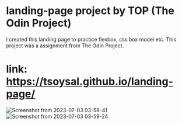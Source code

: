 # landing-page project by TOP (The Odin Project)
I created this landing page to practice flexbox, css box model etc.
This project was a assignment from The Odin Project.

# link: https://tsoysal.github.io/landing-page/

![Screenshot from 2023-07-03 03-58-41](https://github.com/tsoysal/landing-page/assets/137247868/f33f68d3-bf06-41da-8962-985756dacdb5)
![Screenshot from 2023-07-03 03-59-24](https://github.com/tsoysal/landing-page/assets/137247868/7c47c84d-086b-4676-8608-5fdc7b9b0f71)


